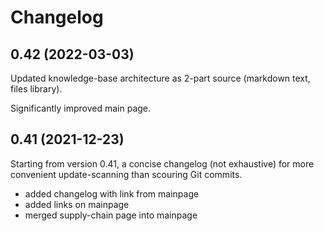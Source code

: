 # Changelog

## 0.42 (2022-03-03)

Updated knowledge-base architecture as 2-part source (markdown text, files library).

Significantly improved main page.

## 0.41 (2021-12-23)

Starting from version 0.41, a concise changelog (not exhaustive) for more convenient update-scanning than scouring Git commits.

* added changelog with link from mainpage
* added links on mainpage
* merged supply-chain page into mainpage
